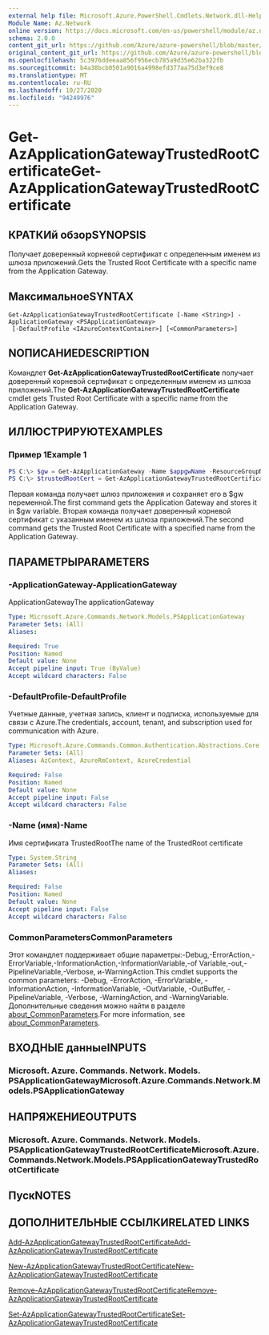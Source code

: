 ```yaml
---
external help file: Microsoft.Azure.PowerShell.Cmdlets.Network.dll-Help.xml
Module Name: Az.Network
online version: https://docs.microsoft.com/en-us/powershell/module/az.network/get-azapplicationgatewaytrustedrootcertificate
schema: 2.0.0
content_git_url: https://github.com/Azure/azure-powershell/blob/master/src/Network/Network/help/Get-AzApplicationGatewayTrustedRootCertificate.md
original_content_git_url: https://github.com/Azure/azure-powershell/blob/master/src/Network/Network/help/Get-AzApplicationGatewayTrustedRootCertificate.md
ms.openlocfilehash: 5c3976ddeeaa856f956ecb785a9d35e62ba322fb
ms.sourcegitcommit: b4a38bcb0501a9016a4998efd377aa75d3ef9ce8
ms.translationtype: MT
ms.contentlocale: ru-RU
ms.lasthandoff: 10/27/2020
ms.locfileid: "94249976"
---
```

# <span data-ttu-id="bd2e1-101">Get-AzApplicationGatewayTrustedRootCertificate</span><span class="sxs-lookup"><span data-stu-id="bd2e1-101">Get-AzApplicationGatewayTrustedRootCertificate</span></span>

## <span data-ttu-id="bd2e1-102">КРАТКИй обзор</span><span class="sxs-lookup"><span data-stu-id="bd2e1-102">SYNOPSIS</span></span>
<span data-ttu-id="bd2e1-103">Получает доверенный корневой сертификат с определенным именем из шлюза приложений.</span><span class="sxs-lookup"><span data-stu-id="bd2e1-103">Gets the Trusted Root Certificate with a specific name from the Application Gateway.</span></span>

## <span data-ttu-id="bd2e1-104">Максимальное</span><span class="sxs-lookup"><span data-stu-id="bd2e1-104">SYNTAX</span></span>

```
Get-AzApplicationGatewayTrustedRootCertificate [-Name <String>] -ApplicationGateway <PSApplicationGateway>
 [-DefaultProfile <IAzureContextContainer>] [<CommonParameters>]
```

## <span data-ttu-id="bd2e1-105">NОПИСАНИЕ</span><span class="sxs-lookup"><span data-stu-id="bd2e1-105">DESCRIPTION</span></span>
<span data-ttu-id="bd2e1-106">Командлет **Get-AzApplicationGatewayTrustedRootCertificate** получает доверенный корневой сертификат с определенным именем из шлюза приложений.</span><span class="sxs-lookup"><span data-stu-id="bd2e1-106">The **Get-AzApplicationGatewayTrustedRootCertificate** cmdlet gets Trusted Root Certificate with a specific name from the Application Gateway.</span></span>

## <span data-ttu-id="bd2e1-107">ИЛЛЮСТРИРУЮТ</span><span class="sxs-lookup"><span data-stu-id="bd2e1-107">EXAMPLES</span></span>

### <span data-ttu-id="bd2e1-108">Пример 1</span><span class="sxs-lookup"><span data-stu-id="bd2e1-108">Example 1</span></span>
```powershell
PS C:\> $gw = Get-AzApplicationGateway -Name $appgwName -ResourceGroupName $resgpName
PS C:\> $trustedRootCert = Get-AzApplicationGatewayTrustedRootCertificate -ApplicationGateway $gw -Name $certName --CertificateFile ".\rootCA.cer"
```

<span data-ttu-id="bd2e1-109">Первая команда получает шлюз приложения и сохраняет его в $gw переменной.</span><span class="sxs-lookup"><span data-stu-id="bd2e1-109">The first command gets the Application Gateway and stores it in $gw variable.</span></span>
<span data-ttu-id="bd2e1-110">Вторая команда получает доверенный корневой сертификат с указанным именем из шлюза приложений.</span><span class="sxs-lookup"><span data-stu-id="bd2e1-110">The second command gets the Trusted Root Certificate with a specified name from the Application Gateway.</span></span>

## <span data-ttu-id="bd2e1-111">ПАРАМЕТРЫ</span><span class="sxs-lookup"><span data-stu-id="bd2e1-111">PARAMETERS</span></span>

### <span data-ttu-id="bd2e1-112">-ApplicationGateway</span><span class="sxs-lookup"><span data-stu-id="bd2e1-112">-ApplicationGateway</span></span>
<span data-ttu-id="bd2e1-113">ApplicationGateway</span><span class="sxs-lookup"><span data-stu-id="bd2e1-113">The applicationGateway</span></span>

```yaml
Type: Microsoft.Azure.Commands.Network.Models.PSApplicationGateway
Parameter Sets: (All)
Aliases:

Required: True
Position: Named
Default value: None
Accept pipeline input: True (ByValue)
Accept wildcard characters: False
```

### <span data-ttu-id="bd2e1-114">-DefaultProfile</span><span class="sxs-lookup"><span data-stu-id="bd2e1-114">-DefaultProfile</span></span>
<span data-ttu-id="bd2e1-115">Учетные данные, учетная запись, клиент и подписка, используемые для связи с Azure.</span><span class="sxs-lookup"><span data-stu-id="bd2e1-115">The credentials, account, tenant, and subscription used for communication with Azure.</span></span>

```yaml
Type: Microsoft.Azure.Commands.Common.Authentication.Abstractions.Core.IAzureContextContainer
Parameter Sets: (All)
Aliases: AzContext, AzureRmContext, AzureCredential

Required: False
Position: Named
Default value: None
Accept pipeline input: False
Accept wildcard characters: False
```

### <span data-ttu-id="bd2e1-116">-Name (имя)</span><span class="sxs-lookup"><span data-stu-id="bd2e1-116">-Name</span></span>
<span data-ttu-id="bd2e1-117">Имя сертификата TrustedRoot</span><span class="sxs-lookup"><span data-stu-id="bd2e1-117">The name of the TrustedRoot certificate</span></span>

```yaml
Type: System.String
Parameter Sets: (All)
Aliases:

Required: False
Position: Named
Default value: None
Accept pipeline input: False
Accept wildcard characters: False
```

### <span data-ttu-id="bd2e1-118">CommonParameters</span><span class="sxs-lookup"><span data-stu-id="bd2e1-118">CommonParameters</span></span>
<span data-ttu-id="bd2e1-119">Этот командлет поддерживает общие параметры:-Debug,-ErrorAction,-ErrorVariable,-InformationAction,-InformationVariable,-of Variable,-out,-PipelineVariable,-Verbose, и-WarningAction.</span><span class="sxs-lookup"><span data-stu-id="bd2e1-119">This cmdlet supports the common parameters: -Debug, -ErrorAction, -ErrorVariable, -InformationAction, -InformationVariable, -OutVariable, -OutBuffer, -PipelineVariable, -Verbose, -WarningAction, and -WarningVariable.</span></span> <span data-ttu-id="bd2e1-120">Дополнительные сведения можно найти в разделе [about_CommonParameters](http://go.microsoft.com/fwlink/?LinkID=113216).</span><span class="sxs-lookup"><span data-stu-id="bd2e1-120">For more information, see [about_CommonParameters](http://go.microsoft.com/fwlink/?LinkID=113216).</span></span>

## <span data-ttu-id="bd2e1-121">ВХОДНЫЕ данные</span><span class="sxs-lookup"><span data-stu-id="bd2e1-121">INPUTS</span></span>

### <span data-ttu-id="bd2e1-122">Microsoft. Azure. Commands. Network. Models. PSApplicationGateway</span><span class="sxs-lookup"><span data-stu-id="bd2e1-122">Microsoft.Azure.Commands.Network.Models.PSApplicationGateway</span></span>

## <span data-ttu-id="bd2e1-123">НАПРЯЖЕНИЕ</span><span class="sxs-lookup"><span data-stu-id="bd2e1-123">OUTPUTS</span></span>

### <span data-ttu-id="bd2e1-124">Microsoft. Azure. Commands. Network. Models. PSApplicationGatewayTrustedRootCertificate</span><span class="sxs-lookup"><span data-stu-id="bd2e1-124">Microsoft.Azure.Commands.Network.Models.PSApplicationGatewayTrustedRootCertificate</span></span>

## <span data-ttu-id="bd2e1-125">Пуск</span><span class="sxs-lookup"><span data-stu-id="bd2e1-125">NOTES</span></span>

## <span data-ttu-id="bd2e1-126">ДОПОЛНИТЕЛЬНЫЕ ССЫЛКИ</span><span class="sxs-lookup"><span data-stu-id="bd2e1-126">RELATED LINKS</span></span>

[<span data-ttu-id="bd2e1-127">Add-AzApplicationGatewayTrustedRootCertificate</span><span class="sxs-lookup"><span data-stu-id="bd2e1-127">Add-AzApplicationGatewayTrustedRootCertificate</span></span>](./Add-AzApplicationGatewayTrustedRootCertificate.md)

[<span data-ttu-id="bd2e1-128">New-AzApplicationGatewayTrustedRootCertificate</span><span class="sxs-lookup"><span data-stu-id="bd2e1-128">New-AzApplicationGatewayTrustedRootCertificate</span></span>](./New-AzApplicationGatewayTrustedRootCertificate.md)

[<span data-ttu-id="bd2e1-129">Remove-AzApplicationGatewayTrustedRootCertificate</span><span class="sxs-lookup"><span data-stu-id="bd2e1-129">Remove-AzApplicationGatewayTrustedRootCertificate</span></span>](./Remove-AzApplicationGatewayTrustedRootCertificate.md)

[<span data-ttu-id="bd2e1-130">Set-AzApplicationGatewayTrustedRootCertificate</span><span class="sxs-lookup"><span data-stu-id="bd2e1-130">Set-AzApplicationGatewayTrustedRootCertificate</span></span>](./Set-AzApplicationGatewayTrustedRootCertificate.md)
